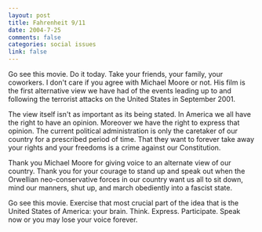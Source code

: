 ```yaml
--- 
layout: post
title: Fahrenheit 9/11
date: 2004-7-25
comments: false
categories: social issues
link: false
---
```

Go see this movie. Do it today. Take your friends, your family, your coworkers. I don't care if you agree with Michael Moore or not. His film is the first alternative view we have had of the events leading up to and following the terrorist attacks on the United States in September 2001.

The view itself isn't as important as its being stated. In America we all have the right to have an opinion. Moreover we have the right to express that opinion. The current political administration is only the caretaker of our country for a prescribed period of time. That they want to forever take away your rights and your freedoms is a crime against our Constitution.

Thank you Michael Moore for giving voice to an alternate view of our country. Thank you for your courage to stand up and speak out when the Orwellian neo-conservative forces in our country want us all to sit down, mind our manners, shut up, and march obediently into a fascist state.

Go see this movie. Exercise that most crucial part of the idea that is the United States of America: your brain. Think. Express. Participate. Speak now or you may lose your voice forever.
